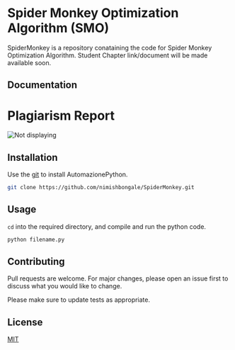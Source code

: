 # Spider Monkey Optimization Algorithm (SMO) 

SpiderMonkey is a repository conataining the code for Spider Monkey Optimization Algorithm.
Student Chapter link/document will be made available soon.

## Documentation
# Plagiarism Report

![Not displaying](https://github.com/nimishbongale/SpiderMonkey/blob/master/misc/Turnitin%20Report%20of%20Spider%20Monkey%20Optimization%20Chapter.png)

## Installation

Use the [git](https://services.github.com/on-demand/downloads/github-git-cheat-sheet.pdf) to install AutomazionePython.

```bash
git clone https://github.com/nimishbongale/SpiderMonkey.git
```

## Usage

```cd``` into the required directory, and compile and run the python code. 
```python
python filename.py
```

## Contributing
Pull requests are welcome. For major changes, please open an issue first to discuss what you would like to change.

Please make sure to update tests as appropriate.

## License
[MIT](https://choosealicense.com/licenses/mit/)
